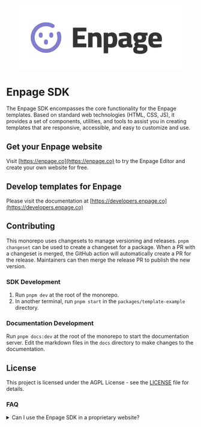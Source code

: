 <p align="center">
    <img alt="Enpage SDK" src="https://raw.githubusercontent.com/enpage/enpage/main/docs/public/enpage.svg" width="437">
</p>

# Enpage SDK

The Enpage SDK encompasses the  core functionality for the Enpage templates.
Based on standard web technologies (HTML, CSS, JS), it provides a set of components, utilities, and tools to assist you
in creating templates that are responsive, accessible, and easy to customize and use.

## Get your Enpage website

Visit [https://enpage.co](https://enpage.co) to try the Enpage Editor and create your own website for free.


## Develop templates for Enpage

Please visit the documentation at [https://developers.enpage.co](https://developers.enpage.co)

## Contributing

This monorepo uses changesets to manage versioning and releases.
`pnpm changeset` can be used to create a changeset for a package.
When a PR with a changeset is merged, the GitHub action will automatically create a PR for the release.
Maintainers can then merge the release PR to publish the new version.

### SDK Development

1. Run `pnpm dev` at the root of the monorepo.
2. In another terminal, run `pnpm start` in the `packages/template-example` directory.

### Documentation Development

Run `pnpm docs:dev` at the root of the monorepo to start the documentation server.
Edit the markdown files in the `docs` directory to make changes to the documentation.

## License

This project is licensed under the AGPL License - see the [LICENSE](./LICENSE) file for details.

### FAQ

<details>
<summary>Can I use the Enpage SDK in a proprietary website?</summary>

While the Enpage SDK is licensed under the GNU Affero General Public License (AGPL),
 users can still build proprietary websites using it. However, there are some key considerations:

1. The AGPL doesn't restrict the use of the library in proprietary websites.
2. If the website simply uses the library without modifying it, there's no obligation to release the website's source code.
3. However, if the website modifies the AGPL-licensed library, those modifications must be made available under the AGPL.
4. The AGPL has a "network use" clause: If the modified library is used to provide a service over a network (like a web application), the source code of the modified library must be made available to users of that service.
5. This doesn't mean the entire website code needs to be open-sourced, just the modifications to the AGPL-licensed library.

</details>

